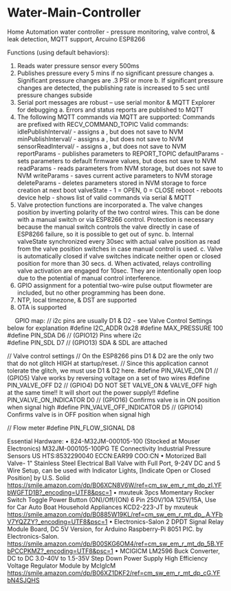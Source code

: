 # Water-Main-Controller
Home Automation water controller - pressure monitoring, valve control,  &amp; leak detection, MQTT support, Arcuino ESP8266


Functions (using default behaviors):
1.	Reads water pressure sensor every 500ms
2.	Publishes pressure every 5 mins if no significant pressure changes
a.	Significant pressure changes are .3 PSI or more
b.	If significant pressure changes are detected, the publishing rate is increased to 5 sec until pressure changes subside
3.	Serial port messages are robust – use serial monitor & MQTT Explorer for debugging
a.	Errors and status reports are published to MQTT
4.	The following MQTT commands via MQTT are supported:
   Commands are prefixed with RECV_COMMAND_TOPIC
   Valid commands:
     idlePublishInterval/<new value>  - assigns a <new value>, but does not save to NVM
     minPublishInterval/<new value>   - assigns a <new value>, but does not save to NVM
     sensorReadInterval/<new value>   - assigns a <new value>, but does not save to NVM
     reportParams   - publishes parameters to REPORT_TOPIC
     defaultParams  - sets parameters to default firmware values, but does not save to NVM
     readParams     - reads parameters from NVM storage, but does not save to NVM
     writeParams    - saves current active parameters to NVM storage
     deleteParams   - deletes parameters stored in NVM storage to force creation at next boot
     valveState     - 1 = OPEN, 0 = CLOSE
     reboot         - reboots device
     help           - shows list of valid commands via serial & MQTT
5.	Valve protection functions are incorporated
a.	The valve changes position by inverting polarity of the two control wires.  This can be done with a manual switch or via ESP8266 control.  Protection is necessary because the manual switch controls the valve directly in case of ESP8266 failure, so it is possible to get out of sync.
b.	Internal valveState synchronized every 30sec with actual valve position as read from the valve position switches in case manual control is used.
c.	Valve is automatically closed if valve switches indicate neither open or closed position for more than 30 secs.
d.	When activated, relays controlling valve activation are engaged for 10sec.  They are intentionally open loop due to the potential of manual control interference.
6.	GPIO assignment for a potential two-wire pulse output flowmeter are  included, but no other programming has been done.
7.	NTP, local timezone, & DST are supported
8.	OTA is supported

 
GPIO map:
// i2c pins are usually D1 & D2 - see Valve Control Settings below for explanation
#define I2C_ADDR 0x28
#define MAX_PRESSURE 100
#define PIN_SDA D6                                        // (GPIO12)  Pins where i2c  
#define PIN_SDL D7                                        // (GPIO13)  SDA & SDL are attached 

// Valve control settings
// On the ESP8266 pins D1 & D2 are the only two that do not glitch HIGH at startup/reset.
// Since this application cannot tolerate the glitch, we must use D1 & D2 here.
#define PIN_VALVE_ON D1                                   // (GPIO5)   Valve works by reversing voltage on a set of two wires
#define PIN_VALVE_OFF D2                                  // (GPIO4)   DO NOT SET VALVE_ON & VALVE_OFF high at the same time!! It will short out the power supply!!
#define PIN_VALVE_ON_INDICATOR D0                         // (GPIO16)  Confirms valve is in ON position when signal high 
#define PIN_VALVE_OFF_INDICATOR D5                        // (GPIO14)  Confirms valve is in OFF position when signal high 

// Flow meter
#define PIN_FLOW_SIGNAL D8


Essential Hardware:
•	824-M32JM-000105-100  (Stocked at Mouser Electronics)
M32JM-000105-100PG
TE Connectivity Industrial Pressure Sensors
US HTS:8532290040 ECCN:EAR99 COO:CN
•	Motorized Ball Valve- 1" Stainless Steel Electrical Ball Valve with Full Port, 9-24V DC and 5 Wire Setup, can be used with Indicator Lights, [Indicate Open or Closed Position] by U.S. Solid
https://smile.amazon.com/dp/B06XCN8V6W/ref=cm_sw_em_r_mt_dp_zI.YFbWGFTD1B?_encoding=UTF8&psc=1
•	mxuteuk 3pcs Momentary Rocker Switch Toggle Power Button (ON)/Off/(ON) 6 Pin 250V/10A 125V/15A, Use for Car Auto Boat Household Appliances KCD2-223-JT  by mxuteuk
https://smile.amazon.com/dp/B0885W19KL/ref=cm_sw_em_r_mt_dp_.A.YFbV7YQZZY?_encoding=UTF8&psc=1
•	Electronics-Salon 2 DPDT Signal Relay Module Board, DC 5V Version, for Arduino Raspberry-Pi 8051 PIC.  by Electronics-Salon.
https://smile.amazon.com/dp/B00SKG6OM4/ref=cm_sw_em_r_mt_dp_5B.YFbPCCPKMZ?_encoding=UTF8&psc=1
•	MCIGICM LM2596 Buck Converter, DC to DC 3.0-40V to 1.5-35V Step Down Power Supply High Efficiency Voltage Regulator Module by McIgIcM
https://smile.amazon.com/dp/B06XZ1DKF2/ref=cm_sw_em_r_mt_dp_cG.YFbN4SJQHS

